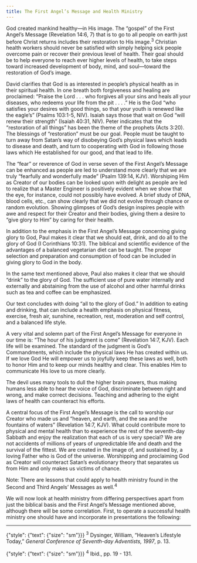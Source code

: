 ```yaml
---
title: The First Angel’s Message and Health Ministry
---
```


God created mankind healthy—in His image. The “gospel” of the First Angel’s Message (Revelation 14:6, 7) that is to go to all people on earth just before Christ returns includes their restoration to His image.<sup>3</sup> Christian health workers should never be satisfied with simply helping sick people overcome pain or recover their previous level of health. Their goal should be to help everyone to reach ever higher levels of health, to take steps toward increased development of body, mind, and soul—toward the restoration of God’s image.

David clarifies that God is as interested in people’s physical health as in their spiritual health. In one breath both forgiveness and healing are proclaimed: “Praise the Lord . . . who forgives all your sins and heals all your diseases, who redeems your life from the pit . . . .” He is the God “who satisfies your desires with good things, so that your youth is renewed like the eagle’s” (Psalms 103:1-5, NIV). Isaiah says those that wait on God “will renew their strength” (Isaiah 40:31, NIV). Peter indicates that the “restoration of all things” has been the theme of the prophets (Acts 3:20). The blessings of “restoration” must be our goal. People must be taught to turn away from Satan’s way of disobeying God’s physical laws which leads to disease and death, and turn to cooperating with God in following those laws which He established for our good, and that lead to life.

The “fear” or reverence of God in verse seven of the First Angel’s Message can be enhanced as people are led to understand more clearly that we are truly “fearfully and wonderfully made” (Psalm 139:14, KJV). Worshiping Him as Creator of our bodies can be looked upon with delight as people are led to realize that a Master Engineer is positively evident when we show that the eye, for instance, could not possibly have evolved. A brief study of DNA, blood cells, etc., can show clearly that we did not evolve through chance or random evolution. Showing glimpses of God’s design inspires people with awe and respect for their Creator and their bodies, giving them a desire to “give glory to Him” by caring for their health.

In addition to the emphasis in the First Angel’s Message concerning giving glory to God, Paul makes it clear that we should eat, drink, and do all to the glory of God (I Corinthians 10:31). The biblical and scientific evidence of the advantages of a balanced vegetarian diet can be taught. The proper selection and preparation and consumption of food can be included in giving glory to God in the body.

In the same text mentioned above, Paul also makes it clear that we should “drink” to the glory of God. The sufficient use of pure water internally and externally and abstaining from the use of alcohol and other harmful drinks such as tea and coffee can be emphasized.

Our text concludes with doing “all to the glory of God.” In addition to eating and drinking, that can include a health emphasis on physical fitness, exercise, fresh air, sunshine, recreation, rest, moderation and self control, and a balanced life style.

A very vital and solemn part of the First Angel’s Message for everyone in our time is: “The hour of his judgment is come” (Revelation 14:7, KJV). Each life will be examined. The standard of the judgment is God’s Commandments, which include the physical laws He has created within us. If we love God He will empower us to joyfully keep these laws as well, both to honor Him and to keep our minds healthy and clear. This enables Him to communicate His love to us more clearly.

The devil uses many tools to dull the higher brain powers, thus making humans less able to hear the voice of God, discriminate between right and wrong, and make correct decisions. Teaching and adhering to the eight laws of health can counteract his efforts.

A central focus of the First Angel’s Message is the call to worship our Creator who made us and “heaven, and earth, and the sea and the fountains of waters” (Revelation 14:7, KJV). What could contribute more to physical and mental health than to experience the rest of the seventh-day Sabbath and enjoy the realization that each of us is very special? We are not accidents of millions of years of unpredictable life and death and the survival of the fittest. We are created in the image of, and sustained by, a loving Father who is God of the universe. Worshipping and proclaiming God as Creator will counteract Satan’s evolutionary theory that separates us from Him and only makes us victims of chance.

Note: There are lessons that could apply to health ministry found in the Second and Third Angels’ Messages as well.<sup>4</sup>

We will now look at health ministry from differing perspectives apart from just the biblical basis and the First Angel’s Message mentioned above, although there will be some correlation. First, to operate a successful health ministry one should have and incorporate in presentations the following:

---

{"style": {"text": {"size": "sm"}}}
<sup>3</sup> Dysinger, William, “Heaven’s Lifestyle Today,” _General Conference of Seventh-day Adventists, 1997_, p. 13.

{"style": {"text": {"size": "sm"}}}
<sup>4</sup> Ibid., pp. 19 - 131.